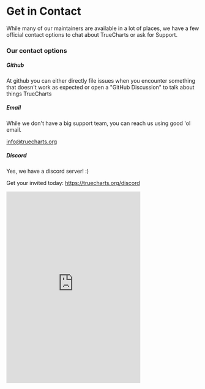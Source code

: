 # Get in Contact

While many of our maintainers are available in a lot of places, we have a few official contact options to chat about TrueCharts or ask for Support.


### Our contact options

##### Github

At github you can either directly file issues when you encounter something that doesn't work as expected or open a "GitHub Discussion" to talk about things TrueCharts


##### Email

While we don't have a big support team, you can reach us using good 'ol email.

info@truecharts.org


##### Discord

Yes, we have a discord server! :)

Get your invited today:
https://truecharts.org/discord

<iframe src="https://discord.com/widget?id=830763548678291466&theme=dark" width="350" height="500" allowtransparency="true" frameborder="0" sandbox="allow-popups allow-popups-to-escape-sandbox allow-same-origin allow-scripts"></iframe>
